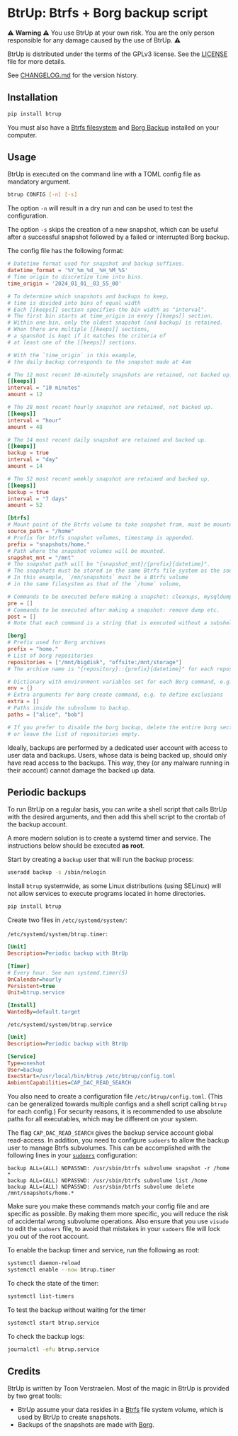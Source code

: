 # BtrUp: Btrfs + Borg backup script

:warning: **Warning** :warning:
You use BtrUp at your own risk.
You are the only person responsible for any damage caused by the use of BtrUp.
:warning:

BtrUp is distributed under the terms of the GPLv3 license.
See the [LICENSE](LICENSE) file for more details.

See [CHANGELOG.md](CHANGELOG.md) for the version history.

## Installation

```bash
pip install btrup
```

You must also have a [Btrfs filesystem](https://btrfs.readthedocs.io/en/latest/)
and [Borg Backup](https://www.borgbackup.org/) installed on your computer.

## Usage

BtrUp is executed on the command line with a TOML config file as mandatory argument.

```bash
btrup CONFIG [-n] [-s]
```

The option `-n` will result in a dry run and can be used to test the configuration.

The option `-s` skips the creation of a new snapshot,
which can be useful after a successful snapshot followed by a failed or interrupted Borg backup.

The config file has the following format:

```toml
# Datetime format used for snapshot and backup suffixes.
datetime_format = '%Y_%m_%d__%H_%M_%S'
# Time origin to discretize time into bins.
time_origin = '2024_01_01__03_55_00'

# To determine which snapshots and backups to keep,
# time is divided into bins of equal width
# Each [[keeps]] section specifies the bin width as "interval".
# The first bin starts at time_origin in every [[keeps]] section.
# Within one bin, only the oldest snapshot (and backup) is retained.
# When there are multiple [[keeps]] sections,
# a spanshot is kept if it matches the criteria of
# at least one of the [[keeps]] sections.

# With the `time_origin` in this example,
# the daily backup corresponds to the snapshot made at 4am

# The 12 most recent 10-minutely snapshots are retained, not backed up.
[[keeps]]
interval = "10 minutes"
amount = 12

# The 28 most recent hourly snapshot are retained, not backed up.
[[keeps]]
interval = "hour"
amount = 48

# The 14 most recent daily snapshot are retained and backed up.
[[keeps]]
backup = true
interval = "day"
amount = 14

# The 52 most recent weekly snapshot are retained and backed up.
[[keeps]]
backup = true
interval = "7 days"
amount = 52

[btrfs]
# Mount point of the Btrfs volume to take snapshot from, must be mounted.
source_path = "/home"
# Prefix for btrfs snapshot volumes, timestamp is appended.
prefix = "snapshots/home."
# Path where the snapshot volumes will be mounted.
snapshot_mnt = "/mnt"
# The snapshot path will be "{snapshot_mnt}/{prefix}{datetime}".
# The snapshots must be stored in the same Btrfs file system as the source.
# In this example, `/mn/snapshots` must be a Btrfs volume
# in the same filesystem as that of the `/home` volume,

# Commands to be executed before making a snapshot: cleanups, mysqldump, etc.
pre = []
# Commands to be executed after making a snapshot: remove dump etc.
post = []
# Note that each command is a string that is executed without a subshell.

[borg]
# Prefix used for Borg archives
prefix = "home."
# List of borg repositories
repositories = ["/mnt/bigdisk", "offsite:/mnt/storage"]
# The archive name is "{repository}::{prefix}{datetime}" for each repository.

# Dictionary with environment variables set for each Borg command, e.g. BORG_CACHE_DIR
env = {}
# Extra arguments for borg create command, e.g. to define exclusions
extra = []
# Paths inside the subvolume to backup.
paths = ["alice", "bob"]

# If you prefer to disable the borg backup, delete the entire borg section
# or leave the list of repositories empty.
```

Ideally, backups are performed by a dedicated user account with access to user data and backups.
Users, whose data is being backed up, should only have read access to the backups.
This way, they (or any malware running in their account) cannot damage the backed up data.

## Periodic backups

To run BtrUp on a regular basis,
you can write a shell script that calls BtrUp with the desired arguments,
and then add this shell script to the crontab of the backup account.

A more modern solution is to create a systemd timer and service.
The instructions below should be executed **as root**.

Start by creating a `backup` user that will run the backup process:

```bash
useradd backup -s /sbin/nologin
```

Install `btrup` systemwide, as some Linux distributions (using SELinux)
will not allow services to execute programs located in home directories.

```bash
pip install btrup
```

Create two files in `/etc/systemd/system/`:

`/etc/systemd/system/btrup.timer`:

```ini
[Unit]
Description=Periodic backup with BtrUp

[Timer]
# Every hour. See man systemd.timer(5)
OnCalendar=hourly
Persistent=true
Unit=btrup.service

[Install]
WantedBy=default.target
```

`/etc/systemd/system/btrup.service`

```ini
[Unit]
Description=Periodic backup with BtrUp

[Service]
Type=oneshot
User=backup
ExecStart=/usr/local/bin/btrup /etc/btrup/config.toml
AmbientCapabilities=CAP_DAC_READ_SEARCH
```

You also need to create a configuration file `/etc/btrup/config.toml`.
(This can be generalized towards multiple configs and a shell script calling `btrup` for each config.)
For security reasons, it is recommended to use absolute paths for all executables,
which may be different on your system.

The flag `CAP_DAC_READ_SEARCH` gives the backup service account global read-access.
In addition, you need to configure `sudoers` to allow the backup user to manage Btrfs subvolumes.
This can be accomplished with the following lines in your
[`sudoers`](https://www.man7.org/linux/man-pages/man5/sudoers.5.html) configuration:

```text
backup ALL=(ALL) NOPASSWD: /usr/sbin/btrfs subvolume snapshot -r /home *
backup ALL=(ALL) NOPASSWD: /usr/sbin/btrfs subvolume list /home
backup ALL=(ALL) NOPASSWD: /usr/sbin/btrfs subvolume delete /mnt/snapshots/home.*
```

Make sure you make these commands match your config file and are specific as possible.
By making them more specific, you will reduce the risk of accidental wrong subvolume operations.
Also ensure that you use `visudo` to edit the `sudoers` file,
to avoid that mistakes in your `sudoers` file will lock you out of the root account.

To enable the backup timer and service, run the following as root:

```bash
systemctl daemon-reload
systemctl enable --now btrup.timer
```

To check the state of the timer:

```bash
systemctl list-timers
```

To test the backup without waiting for the timer

```bash
systemctl start btrup.service
```

To check the backup logs:

```bash
journalctl -efu btrup.service
```

## Credits

BtrUp is written by Toon Verstraelen.
Most of the magic in BtrUp is provided by two great tools:

- BtrUp assume your data resides in a [Btrfs](https://docs.kernel.org/filesystems/btrfs.html)
  file system volume, which is used by BtrUp to create snapshots.
- Backups of the snapshots are made with [Borg](https://www.borgbackup.org/).
